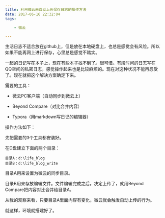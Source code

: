 ```yaml
---
title: 利用微云来自动上传保存日志的操作方法
date: 2017-06-16 22:32:04
tags:

	- 微云

---
```


生活日志不适合放在github上，但是放在本地硬盘上，也总是感觉会有风险。所以如果不能再网上进行保存，心里总是感觉不踏实。

一起的日记写在本子上，现在有些本子找不到了。很可惜。有段时间的日志写在QQ空间的私密日志，感觉操作起来也是比较麻烦的。现在对这种状况不能再忍受了。现在就把这个解决方案确定下来。

需要的工具：

* 微云PC客户端（自动同步到微云上）
* Beyond Compare（对比合并内容）


* Typora（用markdown写日记的编辑器）



操作方法如下：

先把需要的3个工具都安装好。

在D盘建立下面的两个目录：

```
目录A：d:\life_blog
目录B：d:\life_blog_write
```

目录A用来设置为微云的同步目录。

目录B用来存放编辑文件。文件编辑完成之后，决定上传了，就用Beyond Compare把内容对比合并给目录A。

从我的观察来看，只要目录A里面内容有变化，微云就会触发自动上传的行为。

就这样，环境就搭建好了。



